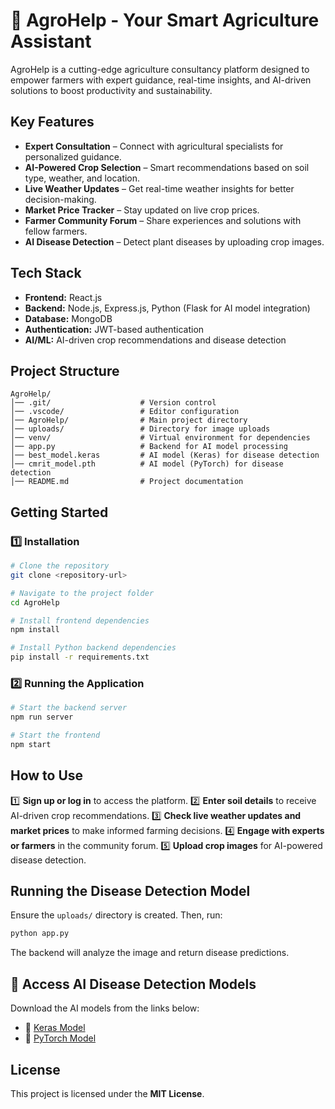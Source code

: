# 🌱 AgroHelp - Your Smart Agriculture Assistant

AgroHelp is a cutting-edge agriculture consultancy platform designed to empower farmers with expert guidance, real-time insights, and AI-driven solutions to boost productivity and sustainability.

##  Key Features
-  **Expert Consultation** – Connect with agricultural specialists for personalized guidance.
-  **AI-Powered Crop Selection** – Smart recommendations based on soil type, weather, and location.
-  **Live Weather Updates** – Get real-time weather insights for better decision-making.
-  **Market Price Tracker** – Stay updated on live crop prices.
-  **Farmer Community Forum** – Share experiences and solutions with fellow farmers.
-  **AI Disease Detection** – Detect plant diseases by uploading crop images.

##  Tech Stack
- **Frontend:** React.js
- **Backend:** Node.js, Express.js, Python (Flask for AI model integration)
- **Database:** MongoDB
- **Authentication:** JWT-based authentication
- **AI/ML:** AI-driven crop recommendations and disease detection

##  Project Structure
```
AgroHelp/
│── .git/                    # Version control
│── .vscode/                 # Editor configuration
│── AgroHelp/                # Main project directory
│── uploads/                 # Directory for image uploads
│── venv/                    # Virtual environment for dependencies
│── app.py                   # Backend for AI model processing
│── best_model.keras         # AI model (Keras) for disease detection
│── cmrit_model.pth          # AI model (PyTorch) for disease detection
│── README.md                # Project documentation
```

##  Getting Started
### 1️⃣ Installation
```sh
# Clone the repository
git clone <repository-url>

# Navigate to the project folder
cd AgroHelp

# Install frontend dependencies
npm install 

# Install Python backend dependencies
pip install -r requirements.txt
```
### 2️⃣ Running the Application
```sh
# Start the backend server
npm run server

# Start the frontend
npm start
```

##  How to Use
1️⃣ **Sign up or log in** to access the platform.
2️⃣ **Enter soil details** to receive AI-driven crop recommendations.
3️⃣ **Check live weather updates and market prices** to make informed farming decisions.
4️⃣ **Engage with experts or farmers** in the community forum.
5️⃣ **Upload crop images** for AI-powered disease detection.

##  Running the Disease Detection Model
Ensure the `uploads/` directory is created. Then, run:
```sh
python app.py
```
The backend will analyze the image and return disease predictions.

## 🔗 Access AI Disease Detection Models
Download the AI models from the links below:
- 📌 [Keras Model](https://drive.google.com/file/d/1rzkLE0V8QbIfexuF9cvYGf8n1Hw1LVc7/view?usp=drive_link)
- 📌 [PyTorch Model](https://drive.google.com/file/d/1j8u84LM6SEw_CN1tAjoyPi78mM0Ulc3R/view?usp=drive_link)

##  License
This project is licensed under the **MIT License**.
